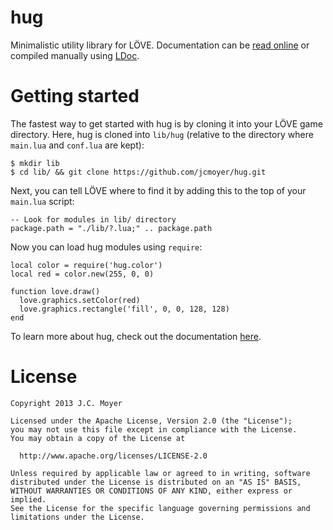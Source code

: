 ﻿# hug

Minimalistic utility library for LÖVE. Documentation can be [read online](http://jcmoyer.github.io/hug/) or compiled manually using [LDoc](https://github.com/stevedonovan/LDoc).

# Getting started
The fastest way to get started with hug is by cloning it into your LÖVE game directory. Here, hug is cloned into `lib/hug` (relative to the directory where `main.lua` and `conf.lua` are kept):

    $ mkdir lib
    $ cd lib/ && git clone https://github.com/jcmoyer/hug.git

Next, you can tell LÖVE where to find it by adding this to the top of your `main.lua` script:

    -- Look for modules in lib/ directory
    package.path = "./lib/?.lua;" .. package.path

Now you can load hug modules using `require`:

    local color = require('hug.color')
    local red = color.new(255, 0, 0)

    function love.draw()
      love.graphics.setColor(red)
      love.graphics.rectangle('fill', 0, 0, 128, 128)
    end

To learn more about hug, check out the documentation [here](http://jcmoyer.github.io/hug/).

# License

    Copyright 2013 J.C. Moyer
   
    Licensed under the Apache License, Version 2.0 (the "License");
    you may not use this file except in compliance with the License.
    You may obtain a copy of the License at
   
      http://www.apache.org/licenses/LICENSE-2.0
   
    Unless required by applicable law or agreed to in writing, software
    distributed under the License is distributed on an "AS IS" BASIS,
    WITHOUT WARRANTIES OR CONDITIONS OF ANY KIND, either express or implied.
    See the License for the specific language governing permissions and
    limitations under the License.
